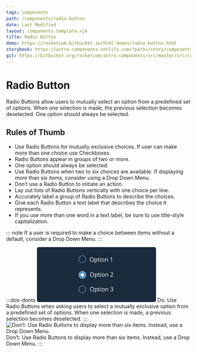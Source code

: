 ```yaml
---
tags: components
path: /components/radio-button
date: Last Modified
layout: components.template.njk
title: Radio Button
demo: https://rocketcom.bitbucket.io/html-demos/radio-button.html
storybook: https://astro-components.netlify.com/?path=/story/components-form-elements--radio-buttons
git: https://bitbucket.org/rocketcom/astro-components/src/master/src/components/rux-radio-button/
---
```


# Radio Button

Radio Buttons allow users to mutually select an option from a predefined set of options. When one selection is made, the previous selection becomes deselected. One option should always be selected.

## Rules of Thumb

- Use Radio Buttons for mutually exclusive choices. If user can make more than one choice use Checkboxes.
- Radio Buttons appear in groups of two or more.
- One option should always be selected.
- Use Radio Buttons when two to six choices are available. If displaying more than six items, consider using a Drop Down Menu.
- Don’t use a Radio Button to initiate an action.
- Lay out lists of Radio Buttons vertically with one choice per line.
- Accurately label a group of Radio Buttons to describe the choices.
- Give each Radio Button a text label that describes the choice it represents.
- If you use more than one word in a text label, be sure to use title-style capitalization.

::: note
If a user is required to make a choice between items without a default, consider a Drop Down Menu.
:::

:::dos-donts
![Do: Use Radio Buttons when asking users to select a mutually exclusive option from a predefined set of options. When one selection is made, a previous selection becomes deselected.](/img/components/radio-buttons-do-1.png 'Do: Use Radio Buttons when asking users to select a mutually exclusive option from a predefined set of options. When one selection is made, a previous selection becomes deselected.')
Do: Use Radio Buttons when asking users to select a mutually exclusive option from a predefined set of options. When one selection is made, a previous selection becomes deselected.
:::
![Don’t: Use Radio Buttons to display more than six items. Instead, use a Drop Down Menu.](/img/components/radio-button-do-1.png 'Don’t: Use Radio Buttons to display more than six items. Instead, use a Drop Down Menu.')
Don’t: Use Radio Buttons to display more than six items. Instead, use a Drop Down Menu.
:::
